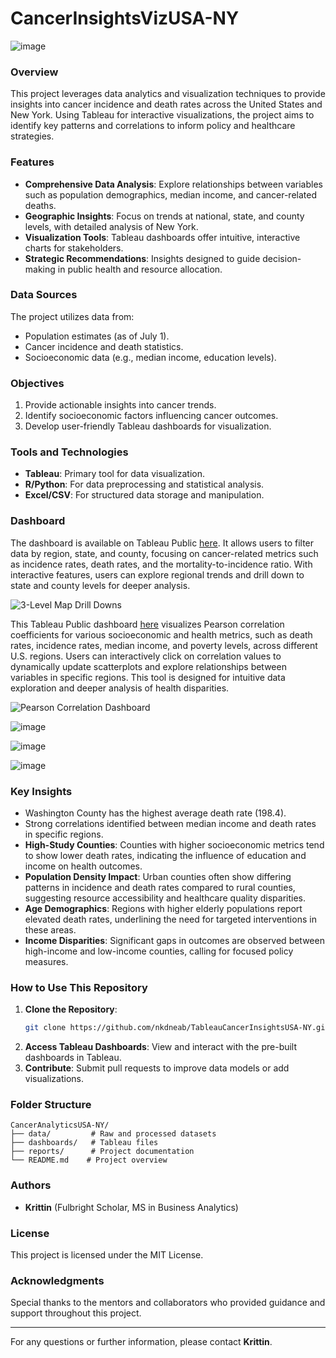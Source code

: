 # CancerInsightsVizUSA-NY

![image](https://github.com/user-attachments/assets/587efcee-29fb-4e90-8ade-f13d243ea176)

### Overview

This project leverages data analytics and visualization techniques to provide insights into cancer incidence and death rates across the United States and New York. Using Tableau for interactive visualizations, the project aims to identify key patterns and correlations to inform policy and healthcare strategies.

### Features

- **Comprehensive Data Analysis**: Explore relationships between variables such as population demographics, median income, and cancer-related deaths.
- **Geographic Insights**: Focus on trends at national, state, and county levels, with detailed analysis of New York.
- **Visualization Tools**: Tableau dashboards offer intuitive, interactive charts for stakeholders.
- **Strategic Recommendations**: Insights designed to guide decision-making in public health and resource allocation.

### Data Sources

The project utilizes data from:

- Population estimates (as of July 1).
- Cancer incidence and death statistics.
- Socioeconomic data (e.g., median income, education levels).

### Objectives

1. Provide actionable insights into cancer trends.
2. Identify socioeconomic factors influencing cancer outcomes.
3. Develop user-friendly Tableau dashboards for visualization.

### Tools and Technologies

- **Tableau**: Primary tool for data visualization.
- **R/Python**: For data preprocessing and statistical analysis.
- **Excel/CSV**: For structured data storage and manipulation.


### Dashboard

The dashboard is available on Tableau Public [here](https://10ay.online.tableau.com/#/site/jtrit/views/Data-DrivenInsightsintoCancerIncidenceandDeathAnalyticsandVisualizationsforStrategicOpportunitiesinAmericaandNewYork/3-LevelMapDrillDowns?:embed=n&:iid=5&:origin=card_share_link). It allows users to filter data by region, state, and county, focusing on cancer-related metrics such as incidence rates, death rates, and the mortality-to-incidence ratio. With interactive features, users can explore regional trends and drill down to state and county levels for deeper analysis.

![3-Level Map Drill Downs](https://github.com/user-attachments/assets/028083b3-1a41-4e5d-80c0-e57b12859677)

This Tableau Public dashboard [here](https://10ay.online.tableau.com/#/site/jtrit/views/Data-DrivenInsightsintoCancerIncidenceandDeathAnalyticsandVisualizationsforStrategicOpportunitiesinAmericaandNewYork/PearsonCorrelationDashboard?:embed=n&:iid=6&:origin=card_share_link) visualizes Pearson correlation coefficients for various socioeconomic and health metrics, such as death rates, incidence rates, median income, and poverty levels, across different U.S. regions. Users can interactively click on correlation values to dynamically update scatterplots and explore relationships between variables in specific regions. This tool is designed for intuitive data exploration and deeper analysis of health disparities.

![Pearson Correlation Dashboard](https://github.com/user-attachments/assets/c3e47fee-b299-47e9-8dd1-7710ee351b0c)









![image](https://github.com/user-attachments/assets/e3293e0c-8e7a-4246-a1f4-11cfe33caaba)

![image](https://github.com/user-attachments/assets/0612d482-0bd4-4652-bc15-5ad6a13ca289)


![image](https://github.com/user-attachments/assets/c2ee44b0-cb8e-47ac-a5c7-91cd3104489b)



### Key Insights

- Washington County has the highest average death rate (198.4).
- Strong correlations identified between median income and death rates in specific regions.
- **High-Study Counties**: Counties with higher socioeconomic metrics tend to show lower death rates, indicating the influence of education and income on health outcomes.
- **Population Density Impact**: Urban counties often show differing patterns in incidence and death rates compared to rural counties, suggesting resource accessibility and healthcare quality disparities.
- **Age Demographics**: Regions with higher elderly populations report elevated death rates, underlining the need for targeted interventions in these areas.
- **Income Disparities**: Significant gaps in outcomes are observed between high-income and low-income counties, calling for focused policy measures.

### How to Use This Repository

1. **Clone the Repository**:
   ```bash
   git clone https://github.com/nkdneab/TableauCancerInsightsUSA-NY.git
   ```
2. **Access Tableau Dashboards**: View and interact with the pre-built dashboards in Tableau.
3. **Contribute**: Submit pull requests to improve data models or add visualizations.

### Folder Structure

```
CancerAnalyticsUSA-NY/
├── data/         # Raw and processed datasets
├── dashboards/   # Tableau files
├── reports/      # Project documentation
└── README.md    # Project overview
```

### Authors

- **Krittin** (Fulbright Scholar, MS in Business Analytics)

### License

This project is licensed under the MIT License.

### Acknowledgments

Special thanks to the mentors and collaborators who provided guidance and support throughout this project.

---

For any questions or further information, please contact **Krittin**.

